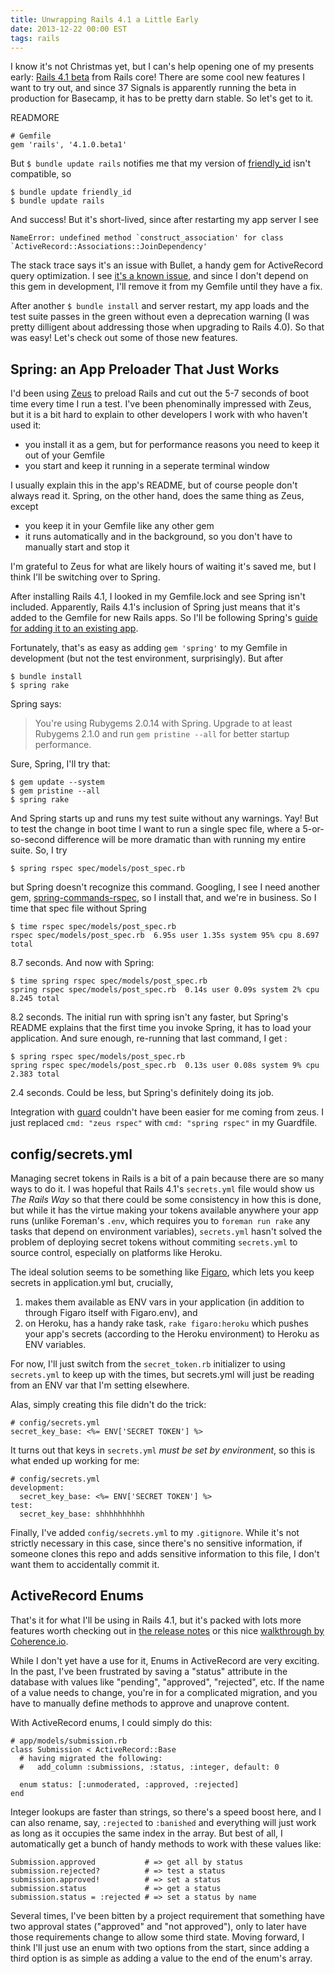 ```yaml
---
title: Unwrapping Rails 4.1 a Little Early
date: 2013-12-22 00:00 EST
tags: rails
---
```


I know it's not Christmas yet, but I can's help opening one of my presents early: [Rails 4.1 beta][1] from Rails core! There are some cool new features I want to try out, and since 37 Signals is apparently running the beta in production for Basecamp, it has to be pretty darn stable. So let's get to it.

READMORE

    # Gemfile
    gem 'rails', '4.1.0.beta1'

But `$ bundle update rails` notifies me that my version of [friendly_id][2] isn't compatible, so

    $ bundle update friendly_id
    $ bundle update rails

And success! But it's short-lived, since after restarting my app server I see

    NameError: undefined method `construct_association' for class `ActiveRecord::Associations::JoinDependency'

The stack trace says it's an issue with Bullet, a handy gem for ActiveRecord query optimization. I see [it's a known issue][3], and since I don't depend on this gem in development, I'll remove it from my Gemfile until they have a fix.

After another `$ bundle install` and server restart, my app loads and the test suite passes in the green without even a deprecation warning (I was pretty dilligent about addressing those when upgrading to Rails 4.0). So that was easy! Let's check out some of those new features.

## Spring: an App Preloader That Just Works

I'd been using [Zeus][4] to preload Rails and cut out the 5-7 seconds of boot time every time I run a test. I've been phenominally impressed with Zeus, but it is a bit hard to explain to other developers I work with who haven't used it:

* you install it as a gem, but for performance reasons you need to keep it out of your Gemfile
* you start and keep it running in a seperate terminal window

I usually explain this in the app's README, but of course people don't always read it. Spring, on the other hand, does the same thing as Zeus, except

* you keep it in your Gemfile like any other gem
* it runs automatically and in the background, so you don't have to manually start and stop it

I'm grateful to Zeus for what are likely hours of waiting it's saved me, but I think I'll be switching over to Spring.

After installing Rails 4.1, I looked in my Gemfile.lock and see Spring isn't included. Apparently, Rails 4.1's inclusion of Spring just means that it's added to the Gemfile for new Rails apps. So I'll be following Spring's [guide for adding it to an existing app][5].

Fortunately, that's as easy as adding `gem 'spring'` to my Gemfile in development (but not the test environment, surprisingly). But after

    $ bundle install
    $ spring rake

Spring says:

> You're using Rubygems 2.0.14 with Spring. Upgrade to at least Rubygems 2.1.0 and run `gem pristine --all` for better startup performance.

Sure, Spring, I'll try that:

    $ gem update --system
    $ gem pristine --all
    $ spring rake

And Spring starts up and runs my test suite without any warnings. Yay! But to test the change in boot time I want to run a single spec file, where a 5-or-so-second difference will be more dramatic than with running my entire suite. So, I try

    $ spring rspec spec/models/post_spec.rb

but Spring doesn't recognize this command. Googling, I see I need another gem, [spring-commands-rspec][6], so I install that, and we're in business. So I time that spec file without Spring

    $ time rspec spec/models/post_spec.rb
    rspec spec/models/post_spec.rb  6.95s user 1.35s system 95% cpu 8.697 total

8\.7 seconds. And now with Spring:

    $ time spring rspec spec/models/post_spec.rb
    spring rspec spec/models/post_spec.rb  0.14s user 0.09s system 2% cpu 8.245 total

8\.2 seconds. The initial run with spring isn't any faster, but Spring's README explains that the first time you invoke Spring, it has to load your application. And sure enough, re-running that last command, I get :

    $ spring rspec spec/models/post_spec.rb
    spring rspec spec/models/post_spec.rb  0.13s user 0.08s system 9% cpu 2.383 total

2\.4 seconds. Could be less, but Spring's definitely doing its job.

Integration with [guard][7] couldn't have been easier for me coming from zeus. I just replaced `cmd: "zeus rspec"` with `cmd: "spring rspec"` in my Guardfile.

## config/secrets.yml

Managing secret tokens in Rails is a bit of a pain because there are so many ways to do it. I was hopeful that Rails 4.1's `secrets.yml` file would show us *The Rails Way* so that there could be some consistency in how this is done, but while it has the virtue making your tokens available anywhere your app runs (unlike Foreman's `.env`, which requires you to `foreman run rake` any tasks that depend on environment variables), `secrets.yml` hasn't solved the problem of deploying secret tokens without commiting `secrets.yml` to source control, especially on platforms like Heroku.

The ideal solution seems to be something like [Figaro][8], which lets you keep secrets in application.yml but, crucially,

1. makes them available as ENV vars in your application (in addition to through Figaro itself with Figaro.env), and
2. on Heroku, has a handy rake task, `rake figaro:heroku` which pushes your app's secrets (according to the Heroku environment) to Heroku as ENV variables.

For now, I'll just switch from the `secret_token.rb` initializer to using `secrets.yml` to keep up with the times, but secrets.yml will just be reading from an ENV var that I'm setting elsewhere.

Alas, simply creating this file didn't do the trick:

    # config/secrets.yml
    secret_key_base: <%= ENV['SECRET TOKEN'] %>

It turns out that keys in `secrets.yml` *must be set by environment*, so this is what ended up working for me:

    # config/secrets.yml
    development:
      secret_key_base: <%= ENV['SECRET TOKEN'] %>
    test:
      secret_key_base: shhhhhhhhhh

Finally, I've added `config/secrets.yml` to my `.gitignore`. While it's not strictly necessary in this case, since there's no sensitive information, if someone clones this repo and adds sensitive information to this file, I don't want them to accidentally commit it.

## ActiveRecord Enums

That's it for what I'll be using in Rails 4.1, but it's packed with lots more features worth checking out in [the release notes][9] or this nice [walkthrough by Coherence.io][10].

While I don't yet have a use for it, Enums in ActiveRecord are very exciting. In the past, I've been frustrated by saving a "status" attribute in the database with values like "pending", "approved", "rejected", etc. If the name of a value needs to change, you're in for a complicated migration, and you have to manually define methods to approve and unaprove content.

With ActiveRecord enums, I could simply do this:

    # app/models/submission.rb
    class Submission < ActiveRecord::Base
      # having migrated the following:
      #   add_column :submissions, :status, :integer, default: 0

      enum status: [:unmoderated, :approved, :rejected]
    end

Integer lookups are faster than strings, so there's a speed boost here, and I can also rename, say, `:rejected` to `:banished` and everything will just work as long as it occupies the same index in the array. But best of all, I automatically get a bunch of handy methods to work with these values like:

    Submission.approved           # => get all by status
    submission.rejected?          # => test a status
    submission.approved!          # => set a status
    submission.status             # => get a status
    submission.status = :rejected # => set a status by name

Several times, I've been bitten by a project requirement that something have two approval states ("approved" and "not approved"), only to later have those requirements change to allow some third state. Moving forward, I think I'll just use an enum with two options from the start, since adding a third option is as simple as adding a value to the end of the enum's array.

 [1]: http://weblog.rubyonrails.org/2013/12/18/Rails-4-1-beta1/
 [2]: https://github.com/norman/friendly_id
 [3]: https://github.com/flyerhzm/bullet/issues/133
 [4]: https://github.com/burke/zeus
 [5]: https://github.com/jonleighton/spring#readme
 [6]: https://github.com/jonleighton/spring-commands-rspec
 [7]: https://github.com/guard/guard
 [8]: https://github.com/laserlemon/figaro
 [9]: http://edgeguides.rubyonrails.org/4_1_release_notes.html
 [10]: http://coherence.io/blog/2013/12/17/whats-new-in-rails-4-1.html
